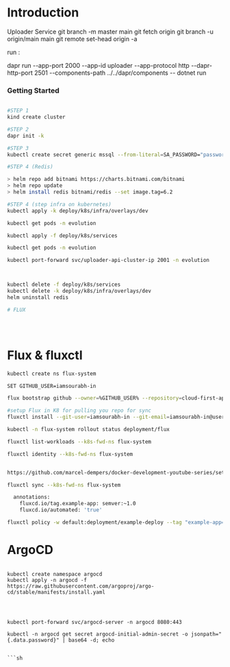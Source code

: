 # Introduction 
Uploader Service
git branch -m master main
git fetch origin
git branch -u origin/main main
git remote set-head origin -a

run :

dapr run --app-port 2000 --app-id uploader --app-protocol http --dapr-http-port 2501 --components-path ../../dapr/components -- dotnet run


### Getting Started
```sh

#STEP 1
kind create cluster

#STEP 2
dapr init -k

#STEP 3
kubectl create secret generic mssql --from-literal=SA_PASSWORD="password@1" -n evolution

#STEP 4 (Redis)

> helm repo add bitnami https://charts.bitnami.com/bitnami
> helm repo update
> helm install redis bitnami/redis --set image.tag=6.2

#STEP 4 (step infra on kubernetes)
kubectl apply -k deploy/k8s/infra/overlays/dev

kubectl get pods -n evolution

kubectl apply -f deploy/k8s/services

kubectl get pods -n evolution

kubectl port-forward svc/uploader-api-cluster-ip 2001 -n evolution



kubectl delete -f deploy/k8s/services
kubectl delete -k deploy/k8s/infra/overlays/dev
helm uninstall redis

# FLUX





```

# Flux & fluxctl

```sh
kubectl create ns flux-system

SET GITHUB_USER=iamsourabh-in

flux bootstrap github --owner=%GITHUB_USER% --repository=cloud-first-approach/Evolution.Uploader --branch=main --path=./deploy/K8s/infra/overlays/dev --personal

#setup Flux in K8 for pulling you repo for sync
fluxctl install --git-user=iamsourabh-in --git-email=iamsourabh-in@users.noreply.github.com --git-url=git@github.com:iamsourabh-in/Evolution --git-path=deploy/K8s/infra/overlays/dev --git-branch=flux --namespace=flux-system | kubectl apply -f -

kubectl -n flux-system rollout status deployment/flux

fluxctl list-workloads --k8s-fwd-ns flux-system

fluxctl identity --k8s-fwd-ns flux-system


https://github.com/marcel-dempers/docker-development-youtube-series/settings/keys/new

fluxctl sync --k8s-fwd-ns flux-system

  annotations:
    fluxcd.io/tag.example-app: semver:~1.0
    fluxcd.io/automated: 'true'

fluxctl policy -w default:deployment/example-deploy --tag "example-app=1.0.*"

```
# ArgoCD

```

kubectl create namespace argocd
kubectl apply -n argocd -f https://raw.githubusercontent.com/argoproj/argo-cd/stable/manifests/install.yaml




kubectl port-forward svc/argocd-server -n argocd 8080:443

kubectl -n argocd get secret argocd-initial-admin-secret -o jsonpath="{.data.password}" | base64 -d; echo


```sh